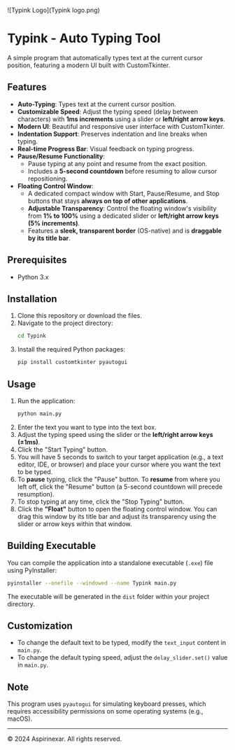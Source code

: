 ![Typink Logo](Typink logo.png)

# Typink - Auto Typing Tool

A simple program that automatically types text at the current cursor position, featuring a modern UI built with CustomTkinter.

## Features

-   **Auto-Typing**: Types text at the current cursor position.
-   **Customizable Speed**: Adjust the typing speed (delay between characters) with **1ms increments** using a slider or **left/right arrow keys**.
-   **Modern UI**: Beautiful and responsive user interface with CustomTkinter.
-   **Indentation Support**: Preserves indentation and line breaks when typing.
-   **Real-time Progress Bar**: Visual feedback on typing progress.
-   **Pause/Resume Functionality**:
    -   Pause typing at any point and resume from the exact position.
    -   Includes a **5-second countdown** before resuming to allow cursor repositioning.
-   **Floating Control Window**:
    -   A dedicated compact window with Start, Pause/Resume, and Stop buttons that stays **always on top of other applications**.
    -   **Adjustable Transparency**: Control the floating window's visibility from **1% to 100%** using a dedicated slider or **left/right arrow keys (5% increments)**.
    -   Features a **sleek, transparent border** (OS-native) and is **draggable by its title bar**.

## Prerequisites

-   Python 3.x

## Installation

1.  Clone this repository or download the files.
2.  Navigate to the project directory:
    ```bash
    cd Typink
    ```
3.  Install the required Python packages:
    ```bash
    pip install customtkinter pyautogui
    ```

## Usage

1.  Run the application:
    ```bash
    python main.py
    ```
2.  Enter the text you want to type into the text box.
3.  Adjust the typing speed using the slider or the **left/right arrow keys (±1ms)**.
4.  Click the "Start Typing" button.
5.  You will have 5 seconds to switch to your target application (e.g., a text editor, IDE, or browser) and place your cursor where you want the text to be typed.
6.  To **pause** typing, click the "Pause" button. To **resume** from where you left off, click the "Resume" button (a 5-second countdown will precede resumption).
7.  To stop typing at any time, click the "Stop Typing" button.
8.  Click the **"Float"** button to open the floating control window. You can drag this window by its title bar and adjust its transparency using the slider or arrow keys within that window.

## Building Executable

You can compile the application into a standalone executable (`.exe`) file using PyInstaller:

```bash
pyinstaller --onefile --windowed --name Typink main.py
```
The executable will be generated in the `dist` folder within your project directory.

## Customization

-   To change the default text to be typed, modify the `text_input` content in `main.py`.
-   To change the default typing speed, adjust the `delay_slider.set()` value in `main.py`.

## Note

This program uses `pyautogui` for simulating keyboard presses, which requires accessibility permissions on some operating systems (e.g., macOS). 

---

© 2024 Aspirinexar. All rights reserved. 